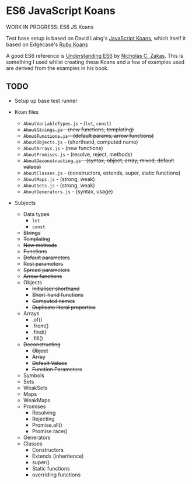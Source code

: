 # ES6 JavaScript Koans

WORK IN PROGRESS: ES6 JS Koans

Test base setup is based on David Laing's [JavaScript Koans](https://github.com/mrdavidlaing/javascript-koans), which itself it based on Edgecase's [Ruby Koans](https://github.com/edgecase/ruby_koans)

A good ES6 reference is [Understanding ES6](https://leanpub.com/understandinges6/read/) by [Nicholas C. Zakas](https://www.nczonline.net/). This is something I used whilst creating these Koans and a few of examples used are derived from the examples in his book.

## TODO

* Setup up base test runner

* Koan files
  * `AboutVariableTypes.js` - (`let`, `const`)
  * ~~`AboutStrings.js` - (new functions, templating)~~
  * ~~`AboutFunctions.js` - (default params, arrow functions)~~
  * `AboutObjects.js` - (shorthand, computed name)
  * `AboutArrays.js` - (new functions)
  * `AboutPromises.js` - (resolve, reject, methods)
  * ~~`AboutDeconstructing.js` - (syntax, object, array, mixed, default values)~~
  * `AboutClasses.js` - (constructors, extends, super, static functions)
  * `AboutMaps.js` - (strong, weak)
  * `AboutSets.js` - (strong, weak)
  * `AboutGenerators.js` - (syntax, usage)

* Subjects
  * Data types
    * `let`
    * `const`
  * ~~Strings~~
   * ~~Templating~~
   * ~~New methods~~
  * ~~Functions~~
   * ~~Default parameters~~
   * ~~Rest parameters~~
   * ~~Spread parameters~~
   * ~~Arrow functions~~
  * Objects
    * ~~Initialiser shorthand~~
    * ~~Short-hand functions~~
    * ~~Computed names~~
    * ~~Duplicate literal properties~~
  * Arrays
    * .of()
    * .from()
    * .find()
    * .fill()
  * ~~Deconstructing~~
     * ~~Object~~
     * ~~Array~~
     * ~~Default Values~~
     * ~~Function Parameters~~
  * Symbols
  * Sets
  * WeakSets
  * Maps
  * WeakMaps
  * Promises
    * Resolving
    * Rejecting
    * Promise.all()
    * Promise.race()
  * Generators
  * Classes
    * Constructors
    * Extends (inheritence)
    * super()
    * Static functions
    * overriding functions
